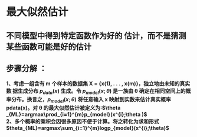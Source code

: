 # 最大似然估计
## 不同模型中得到特定函数作为好的 估计，而不是猜测某些函数可能是好的估计
## 步骤分解 ：
**1、考虑一组含有 m 个样本的数据集 X = {x(1), . . . , x(m)}，独立地由未知的真实数
据生成分布 $p_{data}(x)$ 生成。令 $p_{model}(x; θ)$ 是一族由 θ 确定在相同空间上的概率分布。换言之，$p_{model}(x; θ)$
将任意输入 x 映射到实数来估计真实概率 pdata(x)。对 θ 的最大似然估计被定义为:$\theta _{ML}=argmax\prod_{i=1}^{m}p_{model}(x^{i};\theta )$**  
**2、多个概率的乘积会因很多原因不便于计算。将之转化为求和形式$theta_{ML}=argmax\sum_{i=1}^{m}logp_{model}(x^{i};\theta)$**
